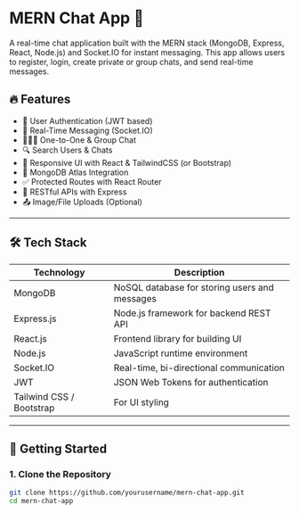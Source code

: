 # MERN Chat App 💬

A real-time chat application built with the MERN stack (MongoDB, Express, React, Node.js) and Socket.IO for instant messaging. This app allows users to register, login, create private or group chats, and send real-time messages.

## 🔥 Features

- 🔐 User Authentication (JWT based)
- 💬 Real-Time Messaging (Socket.IO)
- 🧑‍🤝‍🧑 One-to-One & Group Chat
- 🔍 Search Users & Chats
- 📱 Responsive UI with React & TailwindCSS (or Bootstrap)
- 💾 MongoDB Atlas Integration
- ✅ Protected Routes with React Router
- 📡 RESTful APIs with Express
- 📤 Image/File Uploads (Optional)

---

## 🛠️ Tech Stack

| Technology | Description |
|------------|-------------|
| MongoDB    | NoSQL database for storing users and messages |
| Express.js | Node.js framework for backend REST API |
| React.js   | Frontend library for building UI |
| Node.js    | JavaScript runtime environment |
| Socket.IO  | Real-time, bi-directional communication |
| JWT        | JSON Web Tokens for authentication |
| Tailwind CSS / Bootstrap | For UI styling |

---

## 🚀 Getting Started

### 1. Clone the Repository

```bash
git clone https://github.com/yourusername/mern-chat-app.git
cd mern-chat-app
